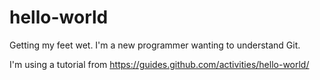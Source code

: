 # hello-world
Getting my feet wet.
I'm a new programmer wanting to understand Git.

I'm using a tutorial from https://guides.github.com/activities/hello-world/

